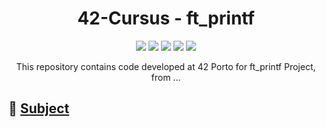 <h1 align="center">
	42-Cursus - ft_printf
</h1>

<p align="center">
	<img src="https://img.shields.io/badge/score-not%20submitted-red" />
	<img src="https://img.shields.io/github/languages/code-size/lbordonal/02-ft_printf" />
	<img src="https://img.shields.io/github/languages/count/lbordonal/02-ft_printf" />
	<img src="https://img.shields.io/github/languages/top/lbordonal/02-ft_printf" />
	<img src="https://img.shields.io/github/last-commit/lbordonal/02-ft_printf" />
</p>

<p align="center">
This repository contains code developed at 42 Porto for ft_printf Project, from ...


## :notebook: [Subject](https://github.com/lbordonal/02-ft_printf/blob/main/Subject/en.subject.pdf) <br />



